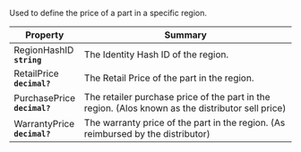 
Used to define the price of a part in a specific region.

| Property | Summary |
|----------|---------|
| RegionHashID <div><strong>``string``</strong></div> | The Identity Hash ID of the region. |
| RetailPrice <div><strong>``decimal?``</strong></div> | The Retail Price of the part in the region. |
| PurchasePrice <div><strong>``decimal?``</strong></div> | The retailer purchase price of the part in the region. (Alos known as the distributor sell price) |
| WarrantyPrice <div><strong>``decimal?``</strong></div> | The warranty price of the part in the region. (As reimbursed by the distributor) |
